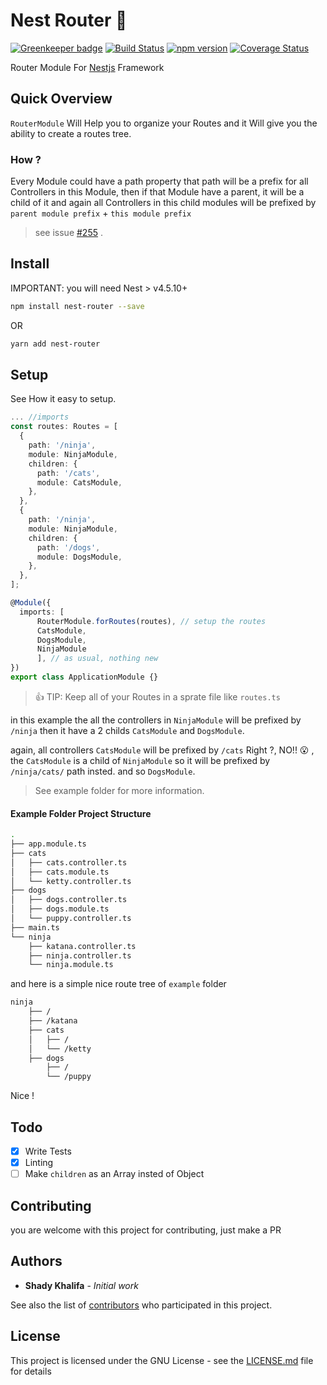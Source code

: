 # Nest Router :vertical_traffic_light:

[![Greenkeeper badge](https://badges.greenkeeper.io/shekohex/nest-router.svg)](https://greenkeeper.io/) [![Build Status](https://travis-ci.org/shekohex/nest-router.svg?branch=master)](https://travis-ci.org/shekohex/nest-router) [![npm version](https://badge.fury.io/js/nest-router.png)](https://www.npmjs.com/package/nest-router) [![Coverage Status](https://coveralls.io/repos/github/shekohex/nest-router/badge.svg?branch=master)](https://coveralls.io/github/shekohex/nest-router?branch=master)

Router Module For [Nestjs](https://github.com/nestjs/nest) Framework

## Quick Overview

`RouterModule` Will Help you to organize your Routes and it Will give you the ability to create a routes tree.

### How ?

Every Module could have a path property that path will be a prefix for all Controllers in this Module, then if that Module have a parent, it will be a child of it and again all Controllers in this child modules will be prefixed by `parent module prefix` + `this module prefix`

> see issue [#255](https://github.com/nestjs/nest/issues/255) .

## Install

IMPORTANT: you will need Nest > v4.5.10+

```bash
npm install nest-router --save
```

OR

```bash
yarn add nest-router
```

## Setup

See How it easy to setup.

```ts
... //imports
const routes: Routes = [
  {
    path: '/ninja',
    module: NinjaModule,
    children: {
      path: '/cats',
      module: CatsModule,
    },
  },
  {
    path: '/ninja',
    module: NinjaModule,
    children: {
      path: '/dogs',
      module: DogsModule,
    },
  },
];

@Module({
  imports: [
      RouterModule.forRoutes(routes), // setup the routes
      CatsModule,
      DogsModule,
      NinjaModule
      ], // as usual, nothing new
})
export class ApplicationModule {}
```

> :+1: TIP: Keep all of your Routes in a sprate file like `routes.ts`

in this example the all the controllers in `NinjaModule` will be prefixed by `/ninja` then
it have a 2 childs `CatsModule` and `DogsModule`.

again, all controllers `CatsModule` will be prefixed by `/cats` Right ?, NO!! :open_mouth:
, the `CatsModule` is a child of `NinjaModule` so it will be prefixed by `/ninja/cats/` path insted.
and so `DogsModule`.

> See example folder for more information.

#### Example Folder Project Structure

```bash
.
├── app.module.ts
├── cats
│   ├── cats.controller.ts
│   ├── cats.module.ts
│   └── ketty.controller.ts
├── dogs
│   ├── dogs.controller.ts
│   ├── dogs.module.ts
│   └── puppy.controller.ts
├── main.ts
└── ninja
    ├── katana.controller.ts
    ├── ninja.controller.ts
    └── ninja.module.ts
```

and here is a simple nice route tree of `example` folder

```bash
ninja
    ├── /
    ├── /katana
    ├── cats
    │   ├── /
    │   └── /ketty
    ├── dogs
        ├── /
        └── /puppy
```

Nice !

## Todo

* [x] Write Tests
* [x] Linting
* [ ] Make `children` as an Array insted of Object

## Contributing

you are welcome with this project for contributing, just make a PR

## Authors

* **Shady Khalifa** - _Initial work_

See also the list of [contributors](https://github.com/shekohex/nest-router/contributors) who participated in this project.

## License

This project is licensed under the GNU License - see the [LICENSE.md](LICENSE.md) file for details
